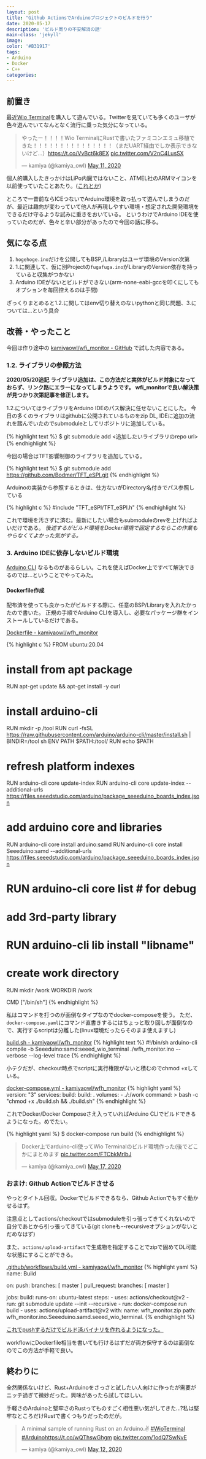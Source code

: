 ```yaml
---
layout: post
title: "Github ActionsでArduinoプロジェクトのビルドを行う"
date: 2020-05-17
description: 'ビルド周りの不安解消の話'
main-class: 'jekyll'
image: 
color: '#B31917'
tags:
- Arduino
- Docker
- C++
categories:
---
```


## 前置き

最近[Wio Terminal](https://www.switch-science.com/catalog/6360/)を購入して遊んでいる。Twitterを見ていても多くのユーザが色々遊んでいてなんとなく流行に乗った気分になっている。

<blockquote class="twitter-tweet"><p lang="ja" dir="ltr">やったー！！！！Wio TerminalにRustで書いたファミコンエミュ移植できた！！！！！！！！！！！！！！！（まだUART経由でしか表示できないけど...）<a href="https://t.co/VvBct6k8EX">https://t.co/VvBct6k8EX</a> <a href="https://t.co/V2nC4LusSX">pic.twitter.com/V2nC4LusSX</a></p>&mdash; kamiya (@kamiya_owl) <a href="https://twitter.com/kamiya_owl/status/1259895486816780289?ref_src=twsrc%5Etfw">May 11, 2020</a></blockquote> <script async src="https://platform.twitter.com/widgets.js" charset="utf-8"></script>


個人的購入したきっかけはLiPo内臓ではないこと、ATMEL社のARMマイコンを以前使っていたことあたり。([これとか](http://logiclover.hatenablog.jp/entry/2017/04/29/163108))

ところで一昔前ならICEつないでArduino環境を取っ払って遊んでしまうのだが、最近は趣向が変わっていて他人が再現しやすい環境・想定された開発環境をできるだけ守るような試みに重きをおいている。
というわけでArduino IDEを使っていたのだが、色々と辛い部分があったので今回の話に移る。

## 気になる点

1. `hogehoge.ino`だけを公開してもBSP,/Libraryはユーザ環境のVersion次第
2. 1.に関連して、仮に別Projectの`fugafuga.ino`がLibraryのVersion依存を持っていると収集がつかない
3. Arduino IDEがないとビルドができない(arm-none-eabi-gccを叩くにしてもオプションを毎回控えるのは手間)

ざっくりまとめると1.2.に関してはenv切り替えのないpythonと同じ問題、3.については...という具合

## 改善・やったこと

今回は作り途中の [kamiyaowl/wfi_monitor - GitHub](https://github.com/kamiyaowl/wfh_monitor) で試した内容である。

### 1.2. ライブラリの参照方法

**2020/05/20追記**
**ライブラリ追加は、この方法だと実体がビルド対象になっておらず、リンク路にエラーになってしまうようです。**
**wfi_monitorで良い解決策が見つかり次第記事を修正します。**

1.2.についてはライブラリをArduino IDEのパス解決に任せないことにした。
今日の多くのライブラリはgithubに公開されているものをzip DL, IDEに追加の流れを踏んでいたのでsubmoduleとしてリポジトリに追加している。

{% highlight text %}
$ git submodule add <追加したいライブラリのrepo url>
{% endhighlight %}

今回の場合はTFT影響制御のライブラリを追加している。

{% highlight text %}
$ git submodule add https://github.com/Bodmer/TFT_eSPI.git
{% endhighlight %}

Arduinoの実装から参照するときは、仕方ないがDirectory名付きでパス参照している

{% highlight c %}
#include "TFT_eSPI/TFT_eSPI.h"
{% endhighlight %}

これで環境を汚さずに済む。最新にしたい場合もsubmoduleのrevを上げればよいだけである。
*後述するがビルド環境をDocker環境で固定するならこの作業もやらなくてよかった気がする。*

### 3. Arduino IDEに依存しないビルド環境

[Arduino CLI](https://github.com/arduino/arduino-cli) なるものがあるらしい。これを使えばDocker上ですべて解決できるのでは...ということでやってみた。

#### Dockerfile作成

配布済を使っても良かったがビルドする際に、任意のBSP/Libraryを入れたかったので書いた。
正規の手順でArduino CLIを導入し、必要なパッケージ群をインストールしているだけである。

[Dockerfile - kamiyaowl/wfh_monitor](https://github.com/kamiyaowl/wfh_monitor/blob/master/Dockerfile)

{% highlight c %}
FROM ubuntu:20.04

# install from apt package

RUN apt-get update && apt-get install -y curl

# install arduino-cli

RUN mkdir -p /tool
RUN curl -fsSL https://raw.githubusercontent.com/arduino/arduino-cli/master/install.sh | BINDIR=/tool sh
ENV PATH $PATH:/tool/
RUN echo $PATH

# refresh platform indexes

RUN arduino-cli core update-index
RUN arduino-cli core update-index --additional-urls https://files.seeedstudio.com/arduino/package_seeeduino_boards_index.json

# add arduino core and libraries

RUN arduino-cli core install arduino:samd
RUN arduino-cli core install Seeeduino:samd --additional-urls https://files.seeedstudio.com/arduino/package_seeeduino_boards_index.json
# RUN arduino-cli core list # for debug


# add 3rd-party library

# RUN  arduino-cli lib install "libname"


# create work directory

RUN mkdir /work
WORKDIR /work

CMD ["/bin/sh"]
{% endhighlight %}

私はコマンドを打つのが面倒なタイプなのでdocker-composeを使う。
ただ、`docker-compose.yaml`にコマンド直書きするにはちょっと取り回しが面倒なので、実行するscriptは分離した(linux環境だったらそのまま使えますし)

[build.sh - kamiyaowl/wfh_monitor](https://github.com/kamiyaowl/wfh_monitor/blob/master/build.sh)
{% highlight text %}
#!/bin/sh
arduino-cli compile -b Seeeduino:samd:seeed_wio_terminal ./wfh_monitor.ino --verbose --log-level trace
{% endhighlight %}

小テクだが、checkout時点でscriptに実行権限がないと積むのでchmod +xしている。

[docker-compose.yml - kamiyaowl/wfh_monitor](https://github.com/kamiyaowl/wfh_monitor/blob/master/docker-compose.yml)
{% highlight yaml %}
version: "3"
services:
    build:
      build: .
      volumes:
        - ./:/work
      command: >
        bash -c "chmod +x ./build.sh && ./build.sh"
{% endhighlight %}

これでDocker/Docker Composeさえ入っていればArduino CLIでビルドできるようになった。めでたい。

{% highlight yaml %}
$ docker-compose run build
{% endhighlight %}

<blockquote class="twitter-tweet"><p lang="ja" dir="ltr">Docker上でarduino-cli使ってWio Terminalのビルド環境作った(後でどこかにまとめます <a href="https://t.co/FTCbkMrlbJ">pic.twitter.com/FTCbkMrlbJ</a></p>&mdash; kamiya (@kamiya_owl) <a href="https://twitter.com/kamiya_owl/status/1261942881335406594?ref_src=twsrc%5Etfw">May 17, 2020</a></blockquote> <script async src="https://platform.twitter.com/widgets.js" charset="utf-8"></script>

### おまけ: Github Actionでビルドさせる

やっとタイトル回収。Dockerでビルドできるなら、Github Actionでもすぐ動かせるはず。

注意点としてactions/checkoutではsubmoduleを引っ張ってきてくれないので自分であとから引っ張ってきている(git cloneも--recursiveオプションがないとだめなはず)

また、`actions/upload-artifact`で生成物を指定することでzipで固めてDL可能な状態にすることができる。

[.github/workflows/build.yml - kamiyaowl/wfh_monitor](https://github.com/kamiyaowl/wfh_monitor/blob/master/.github/workflows/build.yml)
{% highlight yaml %}
name: Build

on:
  push:
    branches: [ master ]
  pull_request:
    branches: [ master ]

jobs:
  build:
    runs-on: ubuntu-latest
    steps:
    - uses: actions/checkout@v2
    - run: git submodule update --init --recursive
    - run: docker-compose run build
    - uses: actions/upload-artifact@v2
      with:
        name: wfh_monitor.zip
        path: wfh_monitor.ino.Seeeduino.samd.seeed_wio_terminal.
{% endhighlight %}

[これでpushするだけでビルド済バイナリを作れるようになった。](https://github.com/kamiyaowl/wfh_monitor/actions/runs/107319698)

workflowにDockerfile相当を書いても行けるはずだが両方保守するのは面倒なのでこの方法が手軽で良い。

## 終わりに

全然関係ないけど、Rust+Arduinoをさっさと試したい人向けに作ったが需要がニッチ過ぎて微妙だった。興味があったら試してほしい。

手軽さのArduinoと堅牢さのRustってものすごく相性悪い気がしてきた...?私は堅牢なところだけRustで書くつもりだったのだが。

<blockquote class="twitter-tweet"><p lang="en" dir="ltr">A minimal sample of running Rust on an Arduino.✌ <a href="https://twitter.com/hashtag/WioTerminal?src=hash&amp;ref_src=twsrc%5Etfw">#WioTerminal</a> <a href="https://twitter.com/hashtag/Arduino?src=hash&amp;ref_src=twsrc%5Etfw">#Arduino</a><a href="https://t.co/wQThswGhgm">https://t.co/wQThswGhgm</a> <a href="https://t.co/1odQ7SwNvE">pic.twitter.com/1odQ7SwNvE</a></p>&mdash; kamiya (@kamiya_owl) <a href="https://twitter.com/kamiya_owl/status/1260276824484896774?ref_src=twsrc%5Etfw">May 12, 2020</a></blockquote> <script async src="https://platform.twitter.com/widgets.js" charset="utf-8"></script>